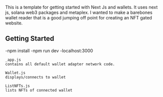 This is a template for getting started with Next Js and wallets. It uses next js, solana web3 packages and metaplex. I wanted to make a barebones wallet reader that is a good jumping off point for creating an NFT gated website.

## Getting Started

-npm install
-npm run dev
-localhost:3000
```
_app.js
contains all default wallet adapter network code.

Wallet.js
displays/connects to wallet

ListNFTs.js
lists NFTs of connected wallet


